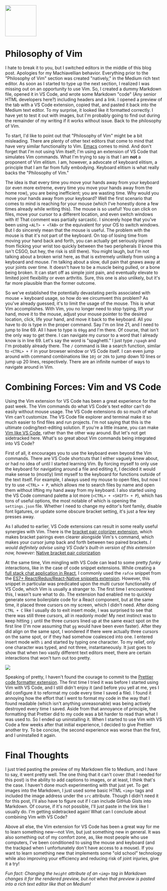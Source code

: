 [comment]: <> (This Markdown code is a fraction of the blog post's entirety)

<img height="100px" src="https://bestlifeonline.com/wp-content/uploads/sites/3/2019/04/clown-playing-with-keyboard.jpg?quality=82&strip=all">

# Philosophy of Vim

I hate to break it to you, but I switched editors in the middle of this blog post. Apologies for my Machiavellian behavior. Everything prior to the "Philosophy of Vim" section was created "natively," in the Medium rich text editor. As soon as I started to type up the next section, I realized I was missing out on an opportunity to use Vim. So, I created a dummy Markdown file, opened it in VS Code, and wrote some Markdown "code" (Any senior HTML developers here?) including headers and a link. I opened a preview of the tab with a VS Code extension, copied that, and pasted it back into the Medium text editor. To my surprise, it looked like it formatted correctly. I have yet to test it out with images, but I'm probably going to find out during the remainder of my writing if it works without issue. Back to the philosophy of Vim.

To start, I'd like to point out that "Philosophy of Vim" might be a bit misleading. There are plenty of other text editors that come to mind that have very similar functionality to Vim. [Emacs](https://www.gnu.org/software/emacs/) comes to mind. And don't forget that I'm not using Vim itself; I'm using an extension of VS Code that simulates Vim commands. What I'm trying to say is that I am **not** a proponent of Vim elitism. I am, however, a advocate of keyboard elitism, a principle that I am far from fully embodying. Keyboard elitism is what really backs the "Philosophy of Vim." 

The idea is that every time you move your hands away from your keyboard (or even more extreme, every time you move your hands away from the home row), you are being inefficient; you are wasting time. Why would you move your hands away from your keyboard? Well the first scenario that comes to mind is reaching for your mouse (which I've honestly done a few times already while writing this). The mouse is so useful! You can click on files, move your cursor to a different location, and even switch windows with it! That comment was partially sarcastic. I sincerely hope that you've been using `<ALT> + <TAB>` or the equivalent for your OS to switch windows. But I do sincerely mean that the mouse is useful. The problem with the mouse is that it's not part of the keyboard. On top of losing time from moving your hand back and forth, you can actually get seriously injured from flicking your wrist too quickly between the two peripherals (I know this isn't CSGO, but hey, the risk is still there). You might laugh, but I'm not talking about a broken wrist here, as that is extremely unlikely from using a keyboard and mouse. I'm talking about a slow, dull pain that gnaws away at your joints over time. It doesn't have to be a muscle being pulled, or a bone being broken. It can start off as simple joint pain, and eventually elevate to limited joint flexibility or even arthritis. Sure, this one is also unlikely, but it's far more plausible than the former outcome. 

So we've established the potentially devastating perils associated with mouse + keyboard usage, so how do we circumvent this problem? As you've already guessed, it's to limit the usage of the mouse. This is what Vim accomplishes. With Vim, you no longer need to stop typing, lift your hand, move it to the mouse, adjust your mouse pointer to the desired location, click, life your hand, and move it back to the keyboard. All you have to do is type in the proper command. Say I'm on line 21, and I need to jump to line 69. All I have to type is `69gg` and I'm there. Of course, that isn't the only way to get there. I can navigate my cursor to a word that I already know is in line 69. Let's say the word is "spaghetti." I just type `/spagh` and I'm probably already there. The `/` command is like a search function, similar to `<CTRL> + F` in your browser window or VS Code itself. I can even jump around with command combinations like `10j` or `20k` to jump down 10 lines or jump up 20 lines, respectively. There are an infinite number of ways to navigate around in Vim.

# Combining Forces: Vim and VS Code

Using the Vim extension for VS Code has been a great experience for the past week. The Vim commands do what VS Code's text editor can't do easily without mouse usage. The VS Code extensions do so much of what Vim can't customize. The VS Code file explorer and terminal make it so much easier to find files and run projects. I'm not saying that this is the ultimate coding/text-editing solution. If you're a little insane, you can make [Vim like VS Code](https://www.youtube.com/watch?v=gnupOrSEikQ), rather than the other way around. But let's not get sidetracked here. What's so great about Vim commands being integrated into VS Code?

First of all, it encourages you to use the keyboard even beyond the Vim commands. There are VS Code shortcuts that I either vaguely knew about, or had no idea of until I started learning Vim. By forcing myself to only use the keyboard for navigating around a file and editing it, I decided it would make sense to (mostly) limit myself to the keyboard for functions outside of the text itself. For example, I always used my mouse to open files, but now I try to use `<CTRL> + P`, which allows me to search files by name and open them without lifting my hand away from my keyboard. I also started using the VS Code command palette a lot more (`<CTRL> + <SHIFT> + P`), which has tons of useful options, the most notable of which is opening the `settings.json` file. Whether I need to change my editor's font family, disable font ligatures, or update some obscure bracket setting, it's just a few key presses away.

As I alluded to earlier, VS Code extensions can result in some really useful synergies with Vim. There is the [bracket pair colorizer extension](https://marketplace.visualstudio.com/items?itemName=CoenraadS.bracket-pair-colorizer), which makes bracket pairings even clearer alongside Vim's `%` command, which makes your cursor jump back and forth between two paired brackets. *I would definitely advise using VS Code's built-in version of this extension now, however:* [Native bracket pair colorization](https://code.visualstudio.com/blogs/2021/09/29/bracket-pair-colorization)

At the same time, Vim mingling with VS Code can lead to some pretty *funky* interactions, like in the case of code snippet extensions. While creating a [full stack chat application in React](https://wavedash-chat-app.herokuapp.com/), I commonly used the `rafce` snippet from the [ES7+ React/Redux/React-Native snippets extension](https://marketplace.visualstudio.com/items?itemName=dsznajder.es7-react-js-snippets). However, this snippet in particular was predicated upon the multi cursor functionality of VS Code, which Vim is usually a stranger to. The first time I encountered this, I wasn't sure what to do. The extension had enabled me to quickly generate some boilerplate code for a React component, but at the same time, it placed three cursors on my screen, which I didn't need. After doing `CTRL + C` like I usually do to exit insert mode, I was surprised to see that there was still three cursors, all in readonly mode! My next instinct was to keep hitting `j` until the three cursors lined up at the same exact spot on the first line (I'm now assuming that `gg` would have been even faster). After they did align on the same spot, I wondered if there were actually three cursors on the same spot, or if they had somehow coalesced into one. I entered insert mode with `i` and started by typing one character. To my relief, only one character was typed, and not three, instantaneously. It just goes to show that when two vastly different text editors meet, there are certain interactions that won't turn out too pretty.

<img src="https://prettier.io/icon.png">

Speaking of pretty, I haven't found the courage to commit to the [Prettier code formatter extension](https://marketplace.visualstudio.com/items?itemName=esbenp.prettier-vscode). The first time I tried it was before I started using Vim with VS Code, and I still didn't enjoy it (and before you yell at me, yes I did configure it to reformat my code every time I saved a file). I found it annoying how the effort that I went to format my code in the way that I found readable (which isn't anything unreasonable) was being actively destroyed every time I saved. Aside from that annoyance of principle, the formatting that Prettier did to my code was a bit harder to read than what I was used to. So I ended up uninstalling it. When I started to use Vim with VS Code a few weeks after that initial experience, I decided to give Prettier another try. To be concise, the second experience was worse than the first, and I uninstalled it again.

# Final Thoughts

I just tried pasting the preview of my Markdown file to Medium, and I have to say, it went pretty well. The one thing that it can't cover (that I needed for this post) is the ability to add captions to images, or at least, I think that's the case. I haven't done much experimenting with that just yet. To get images into the Markdown, I just used some basic HTML `<img>` tags and included the image address under the `src` attribute. Though I didn't need it for this post, I'll also have to figure out if I can include GitHub Gists into Markdown. Of course, if it's not possible, I'll just paste in the link like I usually do. I'm getting sidetracked again! What can I conclude about combining Vim with VS Code?

Above all else, the Vim extension for VS Code has been a great way for me to learn something new&mdash;not Vim, but just something new in general. It was also something out of my comfort zone, as, like most people who use computers, I've been conditioned to using the mouse and keyboard (and the trackpad when I unfortunately don't have access to a mouse). If you want to learn something new that implements some "old school" technology while also improving your efficiency and reducing risk of joint injuries, give it a try!

*Fun fact: Changing the `height` attribute of an `<img>` tag in Markdown changes it for the rendered preview, but not when that preview is pasted into a rich text editor like that on Medium!*